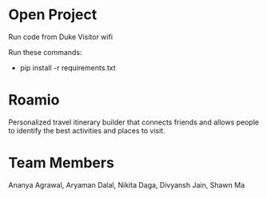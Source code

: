 # Open Project

Run code from Duke Visitor wifi

Run these commands: 
- pip install -r requirements.txt



# Roamio
Personalized travel itinerary builder that connects friends and allows people to identify the best activities and places to visit.

# Team Members 
Ananya Agrawal, Aryaman Dalal, Nikita Daga, Divyansh Jain, Shawn Ma



   
